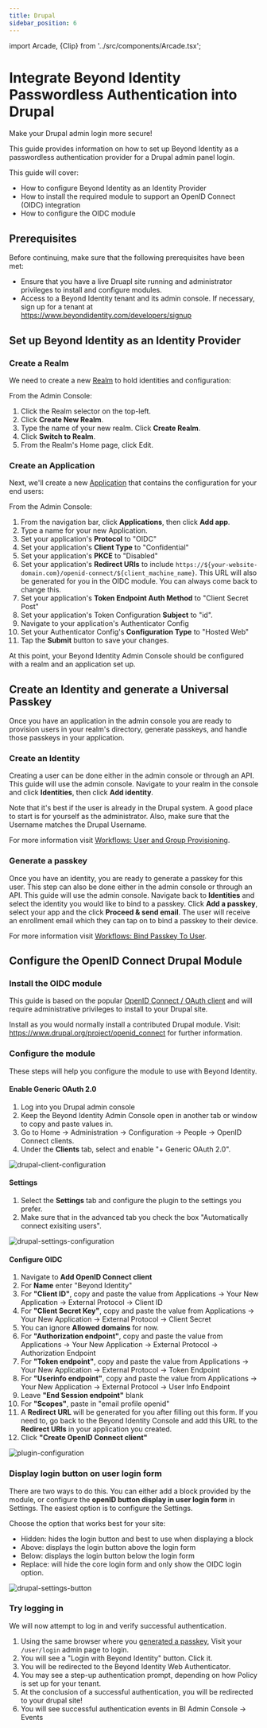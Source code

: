 ```yaml
---
title: Drupal
sidebar_position: 6
---
```


import Arcade, {Clip} from '../src/components/Arcade.tsx';

# Integrate Beyond Identity Passwordless Authentication into Drupal

Make your Drupal admin login more secure!

This guide provides information on how to set up Beyond Identity as a passwordless authentication provider for a Drupal admin panel login.

This guide will cover:

- How to configure Beyond Identity as an Identity Provider
- How to install the required module to support an OpenID Connect (OIDC) integration
- How to configure the OIDC module

## Prerequisites

Before continuing, make sure that the following prerequisites have been met:

- Ensure that you have a live Druapl site running and administrator privileges to install and configure modules.
- Access to a Beyond Identity tenant and its admin console. If necessary, sign up for a tenant at https://www.beyondidentity.com/developers/signup

## Set up Beyond Identity as an Identity Provider

### Create a Realm

We need to create a new [Realm](https://developer.beyondidentity.com/docs/v1/workflows/realms) to hold identities and configuration:

From the Admin Console:

1. Click the Realm selector on the top-left.
2. Click **Create New Realm**.
3. Type the name of your new realm. Click **Create Realm**.
4. Click **Switch to Realm**.
5. From the Realm's Home page, click Edit.

<Arcade clip={Clip.CreateRealm} />

### Create an Application

Next, we'll create a new [Application](https://developer.beyondidentity.com/docs/v1/workflows/applications) that contains the configuration for your end users:

From the Admin Console:

1. From the navigation bar, click **Applications**, then click **Add app**.
1. Type a name for your new Application.
1. Set your application's **Protocol** to "OIDC"
1. Set your application's **Client Type** to "Confidential"
1. Set your application's **PKCE** to "Disabled"
1. Set your application's **Redirect URIs** to include `https://${your-website-domain.com}/openid-connect/${client_machine_name}`. This URL will also be generated for you in the OIDC module. You can always come back to change this.
1. Set your application's **Token Endpoint Auth Method** to "Client Secret Post"
1. Set your application's Token Configuration **Subject** to "id".
1. Navigate to your application's Authenticator Config
1. Set your Authenticator Config's **Configuration Type** to "Hosted Web"
1. Tap the **Submit** button to save your changes.

At this point, your Beyond Identity Admin Console should be configured with a realm and an application set up.

<Arcade clip={Clip.CreateApplication} />

## Create an Identity and generate a Universal Passkey

Once you have an application in the admin console you are ready to provision users in your realm's directory, generate passkeys, and handle those passkeys in your application.

### Create an Identity

Creating a user can be done either in the admin console or through an API. This guide will use the admin console. Navigate to your realm in the console and click **Identities**, then click **Add identity**.

Note that it's best if the user is already in the Drupal system. A good place to start is for yourself as the administrator. Also, make sure that the Username matches the Drupal Username.

For more information visit [Workflows: User and Group Provisioning](/docs/v1/workflows/user-provisioning).

<Arcade clip={Clip.CreateIdentity} />

### Generate a passkey

Once you have an identity, you are ready to generate a passkey for this user. This step can also be done either in the admin console or through an API. This guide will use the admin console. Navigate back to **Identities** and select the identity you would like to bind to a passkey. Click **Add a passkey**, select your app and the click **Proceed & send email**. The user will receive an enrollment email which they can tap on to bind a passkey to their device.

For more information visit [Workflows: Bind Passkey To User](/docs/v1/workflows/bind-passkey).

<Arcade clip={Clip.CreatePasskey} />

## Configure the OpenID Connect Drupal Module

### Install the OIDC module

This guide is based on the popular [OpenID Connect / OAuth client](https://www.drupal.org/project/openid_connect) and will require administrative privileges to install to your Drupal site.

Install as you would normally install a contributed Drupal module.
Visit: https://www.drupal.org/project/openid_connect for further information.

### Configure the module

These steps will help you configure the module to use with Beyond Identity.

#### Enable Generic OAuth 2.0

1. Log into you Drupal admin console
1. Keep the Beyond Identity Admin Console open in another tab or window to copy and paste values in.
1. Go to Home -> Administration -> Configuration -> People -> OpenID Connect clients.
1. Under the **Clients** tab, select and enable "+ Generic OAuth 2.0".

![drupal-client-configuration](/assets/drupal-select-client.png)

#### Settings

1. Select the **Settings** tab and configure the plugin to the settings you prefer.
2. Make sure that in the advanced tab you check the box "Automatically connect exisiting users".

![drupal-settings-configuration](/assets/drupal-setting-user.png)

#### Configure OIDC

1. Navigate to **Add OpenID Connect client**
1. For **Name** enter "Beyond Identity"
1. For **"Client ID"**, copy and paste the value from Applications -> Your New Application -> External Protocol -> Client ID
1. For **"Client Secret Key"**, copy and paste the value from Applications -> Your New Application -> External Protocol -> Client Secret
1. You can ignore **Allowed domains** for now.
1. For **"Authorization endpoint"**, copy and paste the value from Applications -> Your New Application -> External Protocol -> Authorization Endpoint
1. For **"Token endpoint"**, copy and paste the value from Applications -> Your New Application -> External Protocol -> Token Endpoint
1. For **"Userinfo endpoint"**, copy and paste the value from Applications -> Your New Application -> External Protocol -> User Info Endpoint
1. Leave **"End Session endpoint"** blank
1. For **"Scopes"**, paste in "email profile openid"
1. A **Redirect URL** will be generated for you after filling out this form. If you need to, go back to the Beyond Identity Console and add this URL to the **Redirect URIs** in your application you created.
1. Click **"Create OpenID Connect client"**

![plugin-configuration](/assets/drupal-oidc-config.png)

### Display login button on user login form

There are two ways to do this. You can either add a block provided by the module, or configure the **openID button display in user login form** in Settings. The easiest option is to configure the Settings.

Choose the option that works best for your site:

- Hidden: hides the login button and best to use when displaying a block
- Above: displays the login button above the login form
- Below: displays the login button below the login form
- Replace: will hide the core login form and only show the OIDC login option.

![drupal-settings-button](/assets/drupal-setting-button.png)

### Try logging in

We will now attempt to log in and verify successful authentication.

1. Using the same browser where you [generated a passkey](#generate-a-passkey), Visit your `/user/login` admin page to login.
1. You will see a "Login with Beyond Identity" button. Click it.
1. You will be redirected to the Beyond Identity Web Authenticator.
1. You may see a step-up authentication prompt, depending on how Policy is set up for your tenant.
1. At the conclusion of a successful authentication, you will be redirected to your drupal site!
1. You will see successful authentication events in BI Admin Console -> Events
